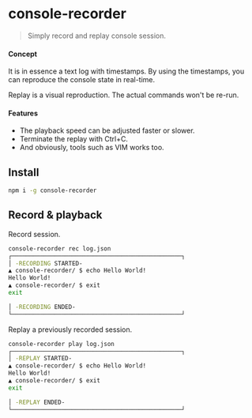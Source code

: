 # console-recorder

> Simply record and replay console session.

#### Concept

It is in essence a text log with timestamps. By using the timestamps,
you can reproduce the console state in real-time.

Replay is a visual reproduction. The actual commands won't be re-run.

#### Features
- The playback speed can be adjusted faster or slower.
- Terminate the replay with Ctrl+C.
- And obviously, tools such as VIM works too.

## Install

```bash
npm i -g console-recorder
```

## Record & playback
Record session.

```bash
console-recorder rec log.json
┌────────────────────────────────────────────────┐
│ -RECORDING STARTED-
▲ console-recorder/ $ echo Hello World!
Hello World!
▲ console-recorder/ $ exit
exit

│ -RECORDING ENDED-
└────────────────────────────────────────────────┘
```

Replay a previously recorded session.

```bash
console-recorder play log.json
┌────────────────────────────────────────────────┐
│ -REPLAY STARTED-
▲ console-recorder/ $ echo Hello World!
Hello World!
▲ console-recorder/ $ exit
exit

│ -REPLAY ENDED-
└────────────────────────────────────────────────┘
```
